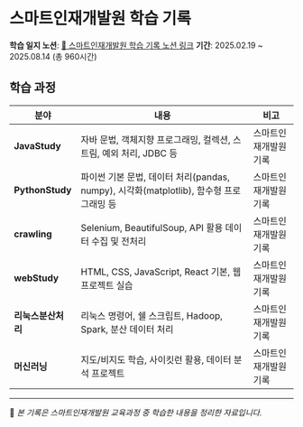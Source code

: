 # 스마트인재개발원 학습 기록
**학습 일지 노션**: [📄 스마트인재개발원 학습 기록 노션 링크](https://www.notion.so/1a4a64f7def1801599b3df5fdb0118ea?source=copy_link)
**기간**: 2025.02.19 ~ 2025.08.14 (총 960시간)  

## 학습 과정
| 분야 | 내용 | 비고 |
|------|------|------|
| **JavaStudy** | 자바 문법, 객체지향 프로그래밍, 컬렉션, 스트림, 예외 처리, JDBC 등 | 스마트인재개발원 기록 |
| **PythonStudy** | 파이썬 기본 문법, 데이터 처리(pandas, numpy), 시각화(matplotlib), 함수형 프로그래밍 등 | 스마트인재개발원 기록 |
| **crawling** | Selenium, BeautifulSoup, API 활용 데이터 수집 및 전처리 | 스마트인재개발원 기록 |
| **webStudy** | HTML, CSS, JavaScript, React 기본, 웹 프로젝트 실습 | 스마트인재개발원 기록 |
| **리눅스분산처리** | 리눅스 명령어, 쉘 스크립트, Hadoop, Spark, 분산 데이터 처리 | 스마트인재개발원 기록 |
| **머신러닝** | 지도/비지도 학습, 사이킷런 활용, 데이터 분석 프로젝트 | 스마트인재개발원 기록 |

---

📌 *본 기록은 스마트인재개발원 교육과정 중 학습한 내용을 정리한 자료입니다.*
